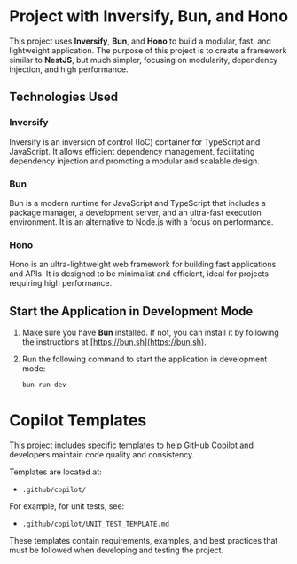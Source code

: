 # Project with Inversify, Bun, and Hono

This project uses **Inversify**, **Bun**, and **Hono** to build a modular, fast, and lightweight application. The purpose of this project is to create a framework similar to **NestJS**, but much simpler, focusing on modularity, dependency injection, and high performance.

## Technologies Used

### Inversify
Inversify is an inversion of control (IoC) container for TypeScript and JavaScript. It allows efficient dependency management, facilitating dependency injection and promoting a modular and scalable design.

### Bun
Bun is a modern runtime for JavaScript and TypeScript that includes a package manager, a development server, and an ultra-fast execution environment. It is an alternative to Node.js with a focus on performance.

### Hono
Hono is an ultra-lightweight web framework for building fast applications and APIs. It is designed to be minimalist and efficient, ideal for projects requiring high performance.

## Start the Application in Development Mode

1. Make sure you have **Bun** installed. If not, you can install it by following the instructions at [https://bun.sh](https://bun.sh).
2. Run the following command to start the application in development mode:

   ```bash
   bun run dev
   ```

# Copilot Templates

This project includes specific templates to help GitHub Copilot and developers maintain code quality and consistency.

Templates are located at:

- `.github/copilot/`

For example, for unit tests, see:

- `.github/copilot/UNIT_TEST_TEMPLATE.md`

These templates contain requirements, examples, and best practices that must be followed when developing and testing the project.
